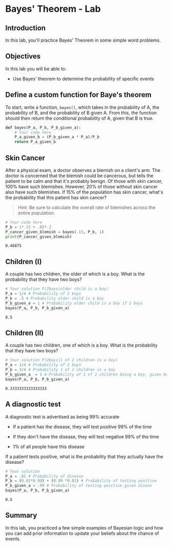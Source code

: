 
# Bayes' Theorem - Lab

## Introduction

In this lab, you'll practice Bayes' Theorem in some simple word problems. 

## Objectives
In this lab you will be able to: 

- Use Bayes' theorem to determine the probability of specific events 

## Define a custom function for Baye's theorem

To start, write a function, `bayes()`, which takes in the probability of A, the probability of B, and the probability of B given A. From this, the function should then return the conditional probability of A, given that B is true.


```python
def bayes(P_a, P_b, P_b_given_a):
    # Your code here
    P_a_given_b = (P_b_given_a * P_a)/P_b
    return P_a_given_b
```

## Skin Cancer

After a physical exam, a doctor observes a blemish on a client's arm. The doctor is concerned that the blemish could be cancerous, but tells the patient to be calm and that it's probably benign. Of those with skin cancer, 100% have such blemishes. However, 20% of those without skin cancer also have such blemishes. If 15% of the population has skin cancer, what's the probability that this patient has skin cancer? 

> Hint: Be sure to calculate the overall rate of blemishes across the entire population.


```python
# Your code here
P_b = 1*.15 + .85*.2
P_cancer_given_blemish = bayes(.15, P_b, 1)
print(P_cancer_given_blemish)
```

    0.46875


## Children (I) 

A couple has two children, the older of which is a boy. What is the probability that they have two boys?


```python
# Your solution P(2boys|older child is a boy)
P_a = 1/4 # Probability of 2 boys
P_b = .5 # Probability older child is a boy
P_b_given_a = 1 # Probability older child is a boy if 2 boys
bayes(P_a, P_b, P_b_given_a)
```




    0.5



## Children  (II)

A couple has two children, one of which is a boy. What is the probability that they have two boys?


```python
# Your solution P(2boys|1 of 2 children is a boy)
P_a = 1/4 # Probability of 2 boys
P_b = 3/4 # Probability 1 of 2 children is a boy
P_b_given_a  = 1 # Probability of 1 of 2 children being a boy, given both are boys
bayes(P_a, P_b, P_b_given_a)
```




    0.3333333333333333



## A diagnostic test

A diagnostic test is advertised as being 99% accurate 

* If a patient has the disease, they  will test positive 99% of the time 

* If they don't have the disease, they will test negative 99% of the time  

* 1% of all people have this disease 

If a patient tests positive, what is the probability that they actually have the disease?


```python
# Your solution
P_a = .01 # Probability of disease
P_b = (0.01*0.99) + (0.99 *0.01) # Probability of testing positive
P_b_given_a = .99 # Probability of testing positive given diseas
bayes(P_a, P_b, P_b_given_a)
```




    0.5



## Summary 

In this lab, you practiced a few simple examples of Bayesian logic and how you can add prior information to update your beliefs about the chance of events.

